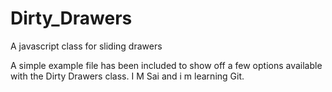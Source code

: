 # Dirty_Drawers
A javascript class for sliding drawers

A simple example file has been included to show off a few options available with the Dirty Drawers class.
I M Sai and i m learning Git.